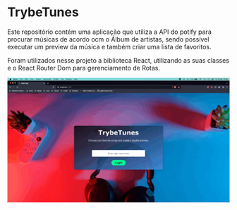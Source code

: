 # TrybeTunes

<p>Este repositório contém uma aplicação que utiliza a API do potify para procurar músicas de acordo ocm o Álbum de artistas, sendo possível executar um preview da música e também criar uma lista de favoritos.</p>

<p>Foram utilizados nesse projeto a biblioteca React, utilizando as suas classes e o React Router Dom para gerenciamento de Rotas.</p>

![](https://github.com/guilhermeevencio/trybetunes/blob/main/gifs/login-page-trybetunes.gif)
